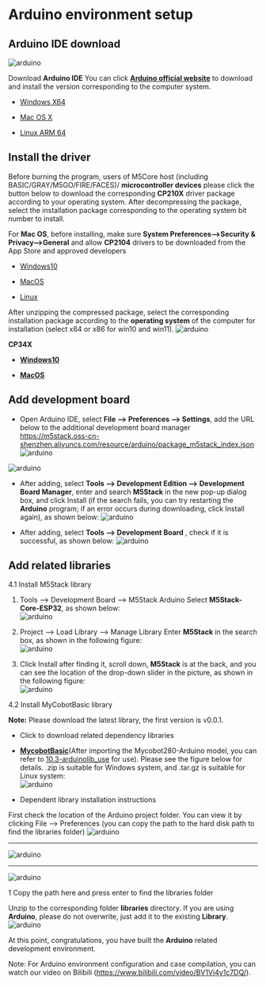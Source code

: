 # Arduino environment setup

## **Arduino IDE** download
![arduino](../../../resources/3-FunctionsAndApplications/6.developmentGuide/Arduino/build/10-1-1-001.jpg)

Download **Arduino IDE** You can click [**Arduino official website**](https://www.arduino.cc/en/software) to download and install the version corresponding to the computer system.

- [Windows X64](https://downloads.arduino.cc/arduino-1.8.16-windows.exe)

- [Mac OS X](https://downloads.arduino.cc/arduino-1.8.16-macosx.zip)

- [Linux ARM 64](https://downloads.arduino.cc/arduino-1.8.16-linuxaarch64.tar.xz)

## Install the driver

Before burning the program, users of M5Core host (including BASIC/GRAY/M5GO/FIRE/FACES)/ **microcontroller devices** please click the button below to download the corresponding **CP210X** driver package according to your operating system. After decompressing the package, select the installation package corresponding to the operating system bit number to install.

For **Mac OS**, before installing, make sure **System Preferences-->Security & Privacy-->General** and allow **CP2104** drivers to be downloaded from the App Store and approved developers

* [Windows10](https://m5stack.oss-cn-shenzhen.aliyuncs.com/resource/drivers/CP210x_VCP_Windows.zip)

* [MacOS](https://m5stack.oss-cn-shenzhen.aliyuncs.com/resource/drivers/CP210x_VCP_MacOS.zip)

* [Linux](https://m5stack.oss-cn-shenzhen.aliyuncs.com/resource/drivers/CP210x_VCP_Linux.zip)

After unzipping the compressed package, select the corresponding installation package according to the **operating system** of the computer for installation (select x64 or x86 for win10 and win11).
![arduino](../../../resources/3-FunctionsAndApplications/6.developmentGuide/Arduino/build/10-1-2-001.png)

**CP34X**

- [ **Windows10** ](https://download.elephantrobotics.com/software/drivers/CH9102_VCP_SER_Windows.exe)

- [ **MacOS** ](https://download.elephantrobotics.com/software/drivers/CH9102_VCP_MacOS.zip)
## Add development board

* Open Arduino IDE, select **File --> Preferences --> Settings**, add the URL below to the additional development board manager
https://m5stack.oss-cn-shenzhen.aliyuncs.com/resource/arduino/package_m5stack_index.json
![arduino](../../../resources/3-FunctionsAndApplications/6.developmentGuide/Arduino/build/10-1-3-001.png)

![arduino](../../../resources/3-FunctionsAndApplications/6.developmentGuide/Arduino/build/10-1-3-002.png)

* After adding, select **Tools --> Development Edition --> Development Board Manager**, enter and search **M5Stack** in the new pop-up dialog box, and click Install (if the search fails, you can try restarting the **Arduino** program; if an error occurs during downloading, click Install again), as shown below:
![arduino](../../../resources/3-FunctionsAndApplications/6.developmentGuide/Arduino/build/10-1-3-003.png)

* After adding, select **Tools --> Development Board** , check if it is successful, as shown below:
![arduino](../../../resources/3-FunctionsAndApplications/6.developmentGuide/Arduino/build/10-1-3-004.png)

## Add related libraries
4.1 Install M5Stack library<br>
1. Tools --> Development Board --> M5Stack Arduino Select **M5Stack-Core-ESP32**, as shown below:<br>
![arduino](../../../resources/3-FunctionsAndApplications/6.developmentGuide/Arduino/build/10-1-4.1-0011.png)

2. Project --> Load Library --> Manage Library Enter **M5Stack** in the search box, as shown in the following figure:<br>
![arduino](../../../resources/3-FunctionsAndApplications/6.developmentGuide/Arduino/build/10-1-4.1-0022.png)

3. Click Install after finding it, scroll down, **M5Stack** is at the back, and you can see the location of the drop-down slider in the picture, as shown in the following figure:<br>
![arduino](../../../resources/3-FunctionsAndApplications/6.developmentGuide/Arduino/build/10-1-4.1-0033.png)

4.2 Install MyCobotBasic library<br>

**Note:** Please download the latest library, the first version is v0.0.1.

* Click to download related dependency libraries
- [**MycobotBasic**](https://github.com/elephantrobotics/MyCobotBasic/tags)(After importing the Mycobot280-Arduino model, you can refer to [10.3-arduinolib_use](10.3-arduinolib_use.md) for use). Please see the figure below for details. .zip is suitable for Windows system, and .tar.gz is suitable for Linux system:<br>
![arduino](../../../resources/3-FunctionsAndApplications/6.developmentGuide/Arduino/build/10-1-4.2-001.png)

* Dependent library installation instructions

First check the location of the Arduino project folder. You can view it by clicking File --> Preferences (you can copy the path to the hard disk path to find the libraries folder)
![arduino](../../../resources/3-FunctionsAndApplications/6.developmentGuide/Arduino/build/10-1-4.2-002.png)

---
![arduino](../../../resources/3-FunctionsAndApplications/6.developmentGuide/Arduino/build/10-1-4.2-003.png)

---
![arduino](../../../resources/3-FunctionsAndApplications/6.developmentGuide/Arduino/build/10-1-4.2-004.jpg)

1 Copy the path here and press enter to find the libraries folder

Unzip to the corresponding folder **libraries** directory. If you are using **Arduino**, please do not overwrite, just add it to the existing **Library**.
![arduino](../../../resources/3-FunctionsAndApplications/6.developmentGuide/Arduino/build/10-1-4.2-005.png)

At this point, congratulations, you have built the **Arduino** related development environment.

Note: For Arduino environment configuration and case compilation, you can watch our video on Bilibili (https://www.bilibili.com/video/BV1Vi4y1c7DQ/).